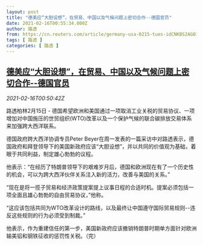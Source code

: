 ```yaml
---
layout: post
title: "德美应“大胆设想”，在贸易、中国以及气候问题上密切合作--德国官员"
date: 2021-02-16T00:55:34.000Z
author: 路透
from: https://cn.reuters.com/article/germany-usa-0215-tues-idCNKBS2AG01V
tags: [ 路透 ]
categories: [ 路透 ]
---
```

<!--1613436934000-->
[德美应“大胆设想”，在贸易、中国以及气候问题上密切合作--德国官员](https://cn.reuters.com/article/germany-usa-0215-tues-idCNKBS2AG01V)
------

<div>
<div><i>2021-02-16T00:50:42Z</i></div><p>路透柏林2月15日 - 德国希望欧洲和美国通过一项取消工业关税的贸易协议、一项增加对中国施压的世贸组织(WTO)改革以及一个保护气候的联合碳排放交易体系来加强跨大西洋联系。</p><p>德国政府跨大西洋协调专员Peter Beyer在周一发表的一篇采访中对路透表示，德国政府和拜登领导下的美国新政府应该“大胆设想”，并以共同的价值观为基础，着眼于共同利益，制定雄心勃勃的议程。</p><p>他表示：“在经历了特朗普领导下的艰难岁月后，德国和欧洲现在有了一个历史性的机会，可以为跨大西洋伙伴关系注入新的活力，改善与美国的关系。”</p><p>“现在是将一揽子贸易和经济政策提案提上议事日程的合适时机。提案必须包括一项全面且雄心勃勃的自由贸易协议，”他称。</p><p>“这应该包括共同为WTO改革设计的路线，以及最终让中国遵守国际贸易规则--违反这些规则的行为必须受到制裁。”</p><p>他表示，作为重建信任的第一步，美国新政府应该撤销特朗普时期单方面针对欧洲输美铝和钢铁征收的惩罚性关税。（完）</p>
</div>
